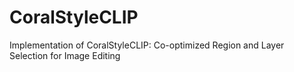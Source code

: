 # CoralStyleCLIP
Implementation of CoralStyleCLIP: Co-optimized Region and Layer Selection for Image Editing
